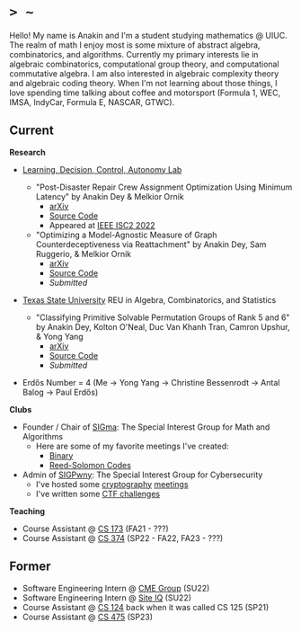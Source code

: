 # `> ~`

Hello! My name is Anakin and I'm a student studying mathematics @ UIUC.
The realm of math I enjoy most is some mixture of abstract algebra, combinatorics, and algorithms.
Currently my primary interests lie in algebraic combinatorics, computational group theory, and computational commutative algebra.
I am also interested in algebraic complexity theory and algebraic coding theory.
When I'm not learning about those things, I love spending time talking about coffee and motorsport (Formula 1, WEC, IMSA, IndyCar, Formula E, NASCAR, GTWC).


## Current

**Research**

* [Learning, Decision, Control, Autonomy Lab](https://mornik.web.illinois.edu/research/group/)
  * "Post-Disaster Repair Crew Assignment Optimization Using Minimum Latency" by Anakin Dey & Melkior Ornik
    * [arXiv](https://arxiv.org/pdf/2206.00597.pdf)
    * [Source Code](https://github.com/leadcatlab/MWLP-Storm-Repair)
    * Appeared at [IEEE ISC2 2022](https://attend.ieee.org/isc2-2022/)
  * "Optimizing a Model-Agnostic Measure of Graph Counterdeceptiveness via Reattachment" by Anakin Dey, Sam Ruggerio, & Melkior Ornik
    * [arXiv](https://arxiv.org/pdf/2311.15093.pdf)
    * [Source Code](https://github.com/leadcatlab/counterdeception)
    * *Submitted*

* [Texas State University](https://www.math.txst.edu/research-conferences/summerreu.html) REU in Algebra, Combinatorics, and Statistics
  * "Classifying Primitive Solvable Permutation Groups of Rank 5 and 6" by Anakin Dey, Kolton O'Neal, Duc Van Khanh Tran, Camron Upshur, & Yong Yang
    * [arXiv](https://arxiv.org/abs/2308.13043)
    * [Source Code](https://github.com/Spamakin/Solvable-Primitive-Permutation-Groups-of-Rank-5-and-6)
    * *Submitted*

* Erdős Number = 4 (Me -> Yong Yang -> Christine Bessenrodt -> Antal Balog -> Paul Erdős)

**Clubs**

* Founder / Chair of [SIGma](https://www.cstheory.org/): The Special Interest Group for Math and Algorithms
  * Here are some of my favorite meetings I've created:
    * [Binary](https://www.cstheory.org/meetings/sp23/binary/slides.pdf)
    * [Reed-Solomon Codes](https://www.cstheory.org/meetings/fa23/reed/slides.pdf)
* Admin of [SIGPwny](https://sigpwny.com/): The Special Interest Group for Cybersecurity
  * I've hosted some [cryptography](https://sigpwny.com/presentation-content/FA2022/Week_07_Crypto_I.pdf) [meetings](https://sigpwny.com/presentation-content/FA2022/Week_07_Crypto_II.pdf)
  * I've written some [CTF challenges](https://sigpwny.com/events/)

**Teaching**

* Course Assistant @ [CS 173](https://courses.grainger.illinois.edu/cs173) (FA21 - ???)
* Course Assistant @ [CS 374](https://courses.engr.illinois.edu/cs374/sp2022/A/) (SP22 - FA22, FA23 - ???)

## Former
* Software Engineering Intern @ [CME Group](https://www.cmegroup.com/) (SU22)
* Software Engineering Intern @ [Site IQ](http://www.site-iq.com/) (SU22)
* Course Assistant @ [CS 124](https://www.cs124.org/) back when it was called CS 125 (SP21)
* Course Assistant @ [CS 475](https://courses.grainger.illinois.edu/CS475) (SP23)

